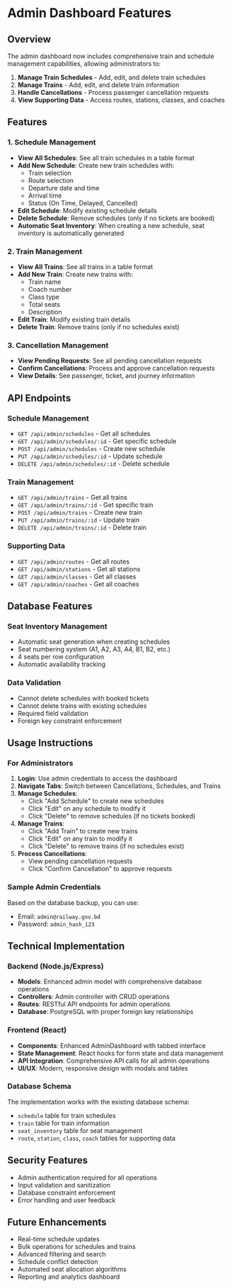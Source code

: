 # Admin Dashboard Features

## Overview
The admin dashboard now includes comprehensive train and schedule management capabilities, allowing administrators to:

1. **Manage Train Schedules** - Add, edit, and delete train schedules
2. **Manage Trains** - Add, edit, and delete train information
3. **Handle Cancellations** - Process passenger cancellation requests
4. **View Supporting Data** - Access routes, stations, classes, and coaches

## Features

### 1. Schedule Management
- **View All Schedules**: See all train schedules in a table format
- **Add New Schedule**: Create new train schedules with:
  - Train selection
  - Route selection
  - Departure date and time
  - Arrival time
  - Status (On Time, Delayed, Cancelled)
- **Edit Schedule**: Modify existing schedule details
- **Delete Schedule**: Remove schedules (only if no tickets are booked)
- **Automatic Seat Inventory**: When creating a new schedule, seat inventory is automatically generated

### 2. Train Management
- **View All Trains**: See all trains in a table format
- **Add New Train**: Create new trains with:
  - Train name
  - Coach number
  - Class type
  - Total seats
  - Description
- **Edit Train**: Modify existing train details
- **Delete Train**: Remove trains (only if no schedules exist)

### 3. Cancellation Management
- **View Pending Requests**: See all pending cancellation requests
- **Confirm Cancellations**: Process and approve cancellation requests
- **View Details**: See passenger, ticket, and journey information

## API Endpoints

### Schedule Management
- `GET /api/admin/schedules` - Get all schedules
- `GET /api/admin/schedules/:id` - Get specific schedule
- `POST /api/admin/schedules` - Create new schedule
- `PUT /api/admin/schedules/:id` - Update schedule
- `DELETE /api/admin/schedules/:id` - Delete schedule

### Train Management
- `GET /api/admin/trains` - Get all trains
- `GET /api/admin/trains/:id` - Get specific train
- `POST /api/admin/trains` - Create new train
- `PUT /api/admin/trains/:id` - Update train
- `DELETE /api/admin/trains/:id` - Delete train

### Supporting Data
- `GET /api/admin/routes` - Get all routes
- `GET /api/admin/stations` - Get all stations
- `GET /api/admin/classes` - Get all classes
- `GET /api/admin/coaches` - Get all coaches

## Database Features

### Seat Inventory Management
- Automatic seat generation when creating schedules
- Seat numbering system (A1, A2, A3, A4, B1, B2, etc.)
- 4 seats per row configuration
- Automatic availability tracking

### Data Validation
- Cannot delete schedules with booked tickets
- Cannot delete trains with existing schedules
- Required field validation
- Foreign key constraint enforcement

## Usage Instructions

### For Administrators

1. **Login**: Use admin credentials to access the dashboard
2. **Navigate Tabs**: Switch between Cancellations, Schedules, and Trains
3. **Manage Schedules**:
   - Click "Add Schedule" to create new schedules
   - Click "Edit" on any schedule to modify it
   - Click "Delete" to remove schedules (if no tickets booked)
4. **Manage Trains**:
   - Click "Add Train" to create new trains
   - Click "Edit" on any train to modify it
   - Click "Delete" to remove trains (if no schedules exist)
5. **Process Cancellations**:
   - View pending cancellation requests
   - Click "Confirm Cancellation" to approve requests

### Sample Admin Credentials
Based on the database backup, you can use:
- Email: `admin@railway.gov.bd`
- Password: `admin_hash_123`

## Technical Implementation

### Backend (Node.js/Express)
- **Models**: Enhanced admin model with comprehensive database operations
- **Controllers**: Admin controller with CRUD operations
- **Routes**: RESTful API endpoints for admin operations
- **Database**: PostgreSQL with proper foreign key relationships

### Frontend (React)
- **Components**: Enhanced AdminDashboard with tabbed interface
- **State Management**: React hooks for form state and data management
- **API Integration**: Comprehensive API calls for all admin operations
- **UI/UX**: Modern, responsive design with modals and tables

### Database Schema
The implementation works with the existing database schema:
- `schedule` table for train schedules
- `train` table for train information
- `seat_inventory` table for seat management
- `route`, `station`, `class`, `coach` tables for supporting data

## Security Features
- Admin authentication required for all operations
- Input validation and sanitization
- Database constraint enforcement
- Error handling and user feedback

## Future Enhancements
- Real-time schedule updates
- Bulk operations for schedules and trains
- Advanced filtering and search
- Schedule conflict detection
- Automated seat allocation algorithms
- Reporting and analytics dashboard 